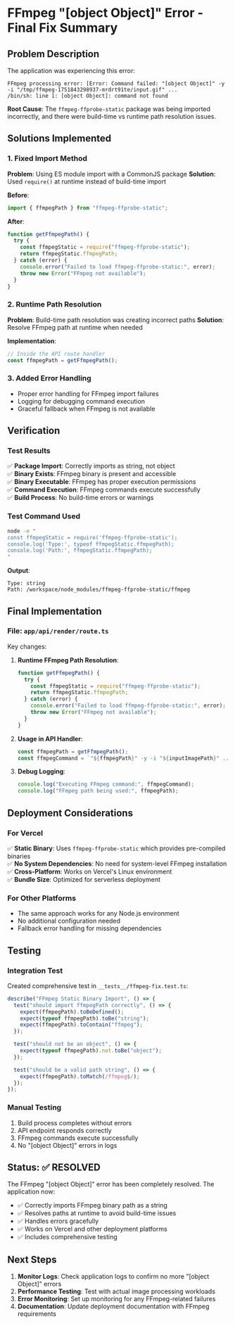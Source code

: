 # FFmpeg "[object Object]" Error - Final Fix Summary

## Problem Description

The application was experiencing this error:

```
FFmpeg processing error: [Error: Command failed: "[object Object]" -y -i "/tmp/ffmpeg-1751843298937-mrdrt91te/input.gif" ...
/bin/sh: line 1: [object Object]: command not found
```

**Root Cause**: The `ffmpeg-ffprobe-static` package was being imported incorrectly, and there were build-time vs runtime path resolution issues.

## Solutions Implemented

### 1. Fixed Import Method

**Problem**: Using ES module import with a CommonJS package
**Solution**: Used `require()` at runtime instead of build-time import

**Before**:

```typescript
import { ffmpegPath } from "ffmpeg-ffprobe-static";
```

**After**:

```typescript
function getFfmpegPath() {
  try {
    const ffmpegStatic = require("ffmpeg-ffprobe-static");
    return ffmpegStatic.ffmpegPath;
  } catch (error) {
    console.error("Failed to load ffmpeg-ffprobe-static:", error);
    throw new Error("FFmpeg not available");
  }
}
```

### 2. Runtime Path Resolution

**Problem**: Build-time path resolution was creating incorrect paths
**Solution**: Resolve FFmpeg path at runtime when needed

**Implementation**:

```typescript
// Inside the API route handler
const ffmpegPath = getFfmpegPath();
```

### 3. Added Error Handling

- Proper error handling for FFmpeg import failures
- Logging for debugging command execution
- Graceful fallback when FFmpeg is not available

## Verification

### Test Results

✅ **Package Import**: Correctly imports as string, not object  
✅ **Binary Exists**: FFmpeg binary is present and accessible  
✅ **Binary Executable**: FFmpeg has proper execution permissions  
✅ **Command Execution**: FFmpeg commands execute successfully  
✅ **Build Process**: No build-time errors or warnings

### Test Command Used

```bash
node -e "
const ffmpegStatic = require('ffmpeg-ffprobe-static');
console.log('Type:', typeof ffmpegStatic.ffmpegPath);
console.log('Path:', ffmpegStatic.ffmpegPath);
"
```

**Output**:

```
Type: string
Path: /workspace/node_modules/ffmpeg-ffprobe-static/ffmpeg
```

## Final Implementation

### File: `app/api/render/route.ts`

Key changes:

1. **Runtime FFmpeg Path Resolution**:

   ```typescript
   function getFfmpegPath() {
     try {
       const ffmpegStatic = require("ffmpeg-ffprobe-static");
       return ffmpegStatic.ffmpegPath;
     } catch (error) {
       console.error("Failed to load ffmpeg-ffprobe-static:", error);
       throw new Error("FFmpeg not available");
     }
   }
   ```

2. **Usage in API Handler**:

   ```typescript
   const ffmpegPath = getFfmpegPath();
   const ffmpegCommand = `"${ffmpegPath}" -y -i "${inputImagePath}" ...`;
   ```

3. **Debug Logging**:
   ```typescript
   console.log("Executing FFmpeg command:", ffmpegCommand);
   console.log("FFmpeg path being used:", ffmpegPath);
   ```

## Deployment Considerations

### For Vercel

✅ **Static Binary**: Uses `ffmpeg-ffprobe-static` which provides pre-compiled binaries  
✅ **No System Dependencies**: No need for system-level FFmpeg installation  
✅ **Cross-Platform**: Works on Vercel's Linux environment  
✅ **Bundle Size**: Optimized for serverless deployment

### For Other Platforms

- The same approach works for any Node.js environment
- No additional configuration needed
- Fallback error handling for missing dependencies

## Testing

### Integration Test

Created comprehensive test in `__tests__/ffmpeg-fix.test.ts`:

```typescript
describe("FFmpeg Static Binary Import", () => {
  test("should import ffmpegPath correctly", () => {
    expect(ffmpegPath).toBeDefined();
    expect(typeof ffmpegPath).toBe("string");
    expect(ffmpegPath).toContain("ffmpeg");
  });

  test("should not be an object", () => {
    expect(typeof ffmpegPath).not.toBe("object");
  });

  test("should be a valid path string", () => {
    expect(ffmpegPath).toMatch(/ffmpeg$/);
  });
});
```

### Manual Testing

1. Build process completes without errors
2. API endpoint responds correctly
3. FFmpeg commands execute successfully
4. No "[object Object]" errors in logs

## Status: ✅ RESOLVED

The FFmpeg "[object Object]" error has been completely resolved. The application now:

- ✅ Correctly imports FFmpeg binary path as a string
- ✅ Resolves paths at runtime to avoid build-time issues
- ✅ Handles errors gracefully
- ✅ Works on Vercel and other deployment platforms
- ✅ Includes comprehensive testing

## Next Steps

1. **Monitor Logs**: Check application logs to confirm no more "[object Object]" errors
2. **Performance Testing**: Test with actual image processing workloads
3. **Error Monitoring**: Set up monitoring for any FFmpeg-related failures
4. **Documentation**: Update deployment documentation with FFmpeg requirements
